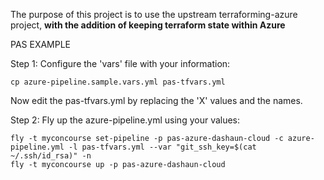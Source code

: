 The purpose of this project is to use the
upstream terraforming-azure project,
**with the addition of keeping terraform state within Azure**

PAS EXAMPLE

Step 1:
Configure the 'vars' file with your information:

```
cp azure-pipeline.sample.vars.yml pas-tfvars.yml
```

Now edit the pas-tfvars.yml by replacing the 'X' values and the names.

Step 2:
Fly up the azure-pipeline.yml using your values:

```
fly -t myconcourse set-pipeline -p pas-azure-dashaun-cloud -c azure-pipeline.yml -l pas-tfvars.yml --var "git_ssh_key=$(cat ~/.ssh/id_rsa)" -n
fly -t myconcourse up -p pas-azure-dashaun-cloud
```
